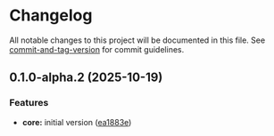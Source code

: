 # Changelog

All notable changes to this project will be documented in this file. See [commit-and-tag-version](https://github.com/absolute-version/commit-and-tag-version) for commit guidelines.

## 0.1.0-alpha.2 (2025-10-19)


### Features

* **core:** initial version ([ea1883e](https://github.com/leegilmorecode/envict/commit/ea1883e2bf269a22e928af1614ea46b5f1532348))
